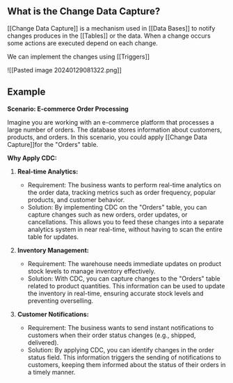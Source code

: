 
## What is the Change Data Capture?

[[Change Data Capture]] is a mechanism used in [[Data Bases]] to notify changes produces in the [[Tables]] or the data. When a change occurs some actions are executed depend on each change.

We can implement the changes using [[Triggers]]


![[Pasted image 20240129081322.png]]

## Example

**Scenario: E-commerce Order Processing**

Imagine you are working with an e-commerce platform that processes a large number of orders. The database stores information about customers, products, and orders. In this scenario, you could apply [[Change Data Capture]]for the "Orders" table.

**Why Apply CDC:**

1. **Real-time Analytics:**
    - Requirement: The business wants to perform real-time analytics on the order data, tracking metrics such as order frequency, popular products, and customer behavior.
    - Solution: By implementing CDC on the "Orders" table, you can capture changes such as new orders, order updates, or cancellations. This allows you to feed these changes into a separate analytics system in near real-time, without having to scan the entire table for updates.

1. **Inventory Management:**

    - Requirement: The warehouse needs immediate updates on product stock levels to manage inventory effectively.
    - Solution: With CDC, you can capture changes to the "Orders" table related to product quantities. This information can be used to update the inventory in real-time, ensuring accurate stock levels and preventing overselling.
3. **Customer Notifications:**

    - Requirement: The business wants to send instant notifications to customers when their order status changes (e.g., shipped, delivered).
    - Solution: By applying CDC, you can identify changes in the order status field. This information triggers the sending of notifications to customers, keeping them informed about the status of their orders in a timely manner.
